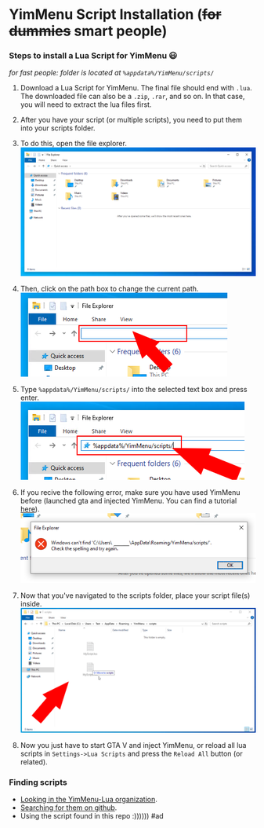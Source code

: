 # YimMenu Script Installation (~~for dummies~~ smart people)

### Steps to install a Lua Script for YimMenu 😃

*for fast people: folder is located at `%appdata%/YimMenu/scripts/`*

1) Download a Lua Script for YimMenu. The final file should end with `.lua`. The downloaded file can also be a `.zip`, `.rar`, and so on. In that case, you will need to extract the lua files first.

2) After you have your script (or multiple scripts), you need to put them into your scripts folder.

3) To do this, open the file explorer.<br />
![](assets/ys_explorer.png)

4) Then, click on the path box to change the current path.<br />
![](assets/ys_explorer_path.png)

5) Type `%appdata%/YimMenu/scripts/` into the selected text box and press enter.<br />
![](assets/ys_explorer_path_changed.png)

6) If you recive the following error, make sure you have used YimMenu before (launched gta and injected YimMenu. You can find a tutorial [here](https://github.com/pierrelasse/YimStuff/blob/master/docs/YimMenuInstallation.md)).<br />
![](assets/ys_explorer_error.png)

7) Now that you've navigated to the scripts folder, place your script file(s) inside.<br />
![](assets/ys_drag_scripts.png)

8) Now you just have to start GTA V and inject YimMenu, or reload all lua scripts in `Settings->Lua Scripts` and press the `Reload All` button (or related).

### Finding scripts

- [Looking in the YimMenu-Lua organization](https://github.com/YimMenu-Lua).
- [Searching for them on github](https://github.com/search?q=YimMenu+Scripts&type=repositories).
- Using the script found in this repo :)))))) #ad
